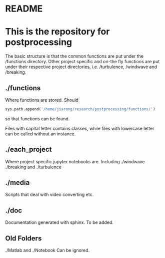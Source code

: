# README
# This is the repository for postprocessing

The basic structure is that the common functions are put under the /functions directory. Other project specific and on-the fly functions are put under their respective project directories, i.e. /turbulence, /windwave and /breaking.

## ./functions
Where functions are stored. Should 
```python
sys.path.append('/home/jiarong/research/postprocessing/functions/')
```
so that functions can be found. 

Files with capital letter contains classes, while files with lowercase letter can be called without an instance.

## ./each_project
Where project specific jupyter notebooks are. Including ./windwave ./breaking and ./turbulence

## ./media
Scripts that deal with video converting etc.

## ./doc
Documentation generated with sphinx. To be added.


## Old Folders
./Matlab and ./Notebook
Can be ignored.